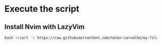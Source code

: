 # Execute the script

## Install Nvim with LazyVim
```bash
bash <(curl -s https://raw.githubusercontent.com/natan-carvalho/my-files/refs/heads/main/scripts/nvim-with-lazyvim.sh)
```
